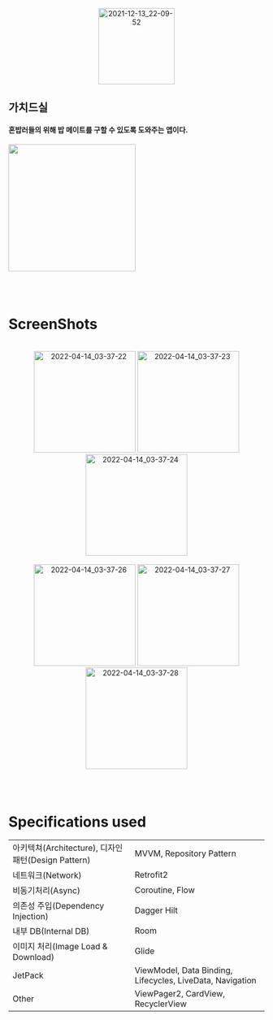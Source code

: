 
<p align="center">
<img width="150" alt="2021-12-13_22-09-52" src="https://user-images.githubusercontent.com/39490416/163447035-d57c7234-f3ed-462a-8702-6986d18d68d1.png">
  </p>

## 가치드실


#### 혼밥러들의 위해 밥 메이트를 구할 수 있도록 도와주는 앱이다.

<a href="https://play.google.com/store/apps/details?id=com.quere.moodra" target="_blank">
  <img src="https://user-images.githubusercontent.com/39490416/146238625-5a502ad6-4bc3-47dc-bb53-1bcd878036c4.png" width="250">
</a>

<br></br>

# ScreenShots

<p align="center">
<br>
<img width="200" alt="2022-04-14_03-37-22" src="https://user-images.githubusercontent.com/39490416/163447815-d1316b5e-d4b4-4d59-a958-db03397855ae.png">
<img width="200" alt="2022-04-14_03-37-23" src="https://user-images.githubusercontent.com/39490416/163447847-e44ac533-c5e7-4a43-97fc-c37f9a9f94d4.png">
<img width="200" alt="2022-04-14_03-37-24" src="https://user-images.githubusercontent.com/39490416/163447871-895b8e68-54d0-4aa6-9773-b289635f1731.png">

</br>

<br>
<img width="200" alt="2022-04-14_03-37-26" src="https://user-images.githubusercontent.com/39490416/163447882-dc6c4d91-c828-41be-9c50-5daa8277adcf.png">
<img width="200" alt="2022-04-14_03-37-27" src="https://user-images.githubusercontent.com/39490416/163447893-3ea6d72c-f02e-4d20-89fd-269fc0cf5842.png">
<img width="200" alt="2022-04-14_03-37-28" src="https://user-images.githubusercontent.com/39490416/163447905-f3ace466-2884-4451-a871-12ed28c49ab8.png">
</br>
</p>

<br></br>

# Specifications used
|||
|---|---|
|아키텍쳐(Architecture), 디자인 패턴(Design Pattern)|MVVM, Repository Pattern|
|네트워크(Network)|Retrofit2|
|비동기처리(Async)|Coroutine, Flow|
|의존성 주입(Dependency Injection)|Dagger Hilt|
|내부 DB(Internal DB)|Room|
|이미지 처리(Image Load & Download)|Glide|
|JetPack|ViewModel, Data Binding, Lifecycles, LiveData, Navigation|
|Other|ViewPager2, CardView, RecyclerView|
